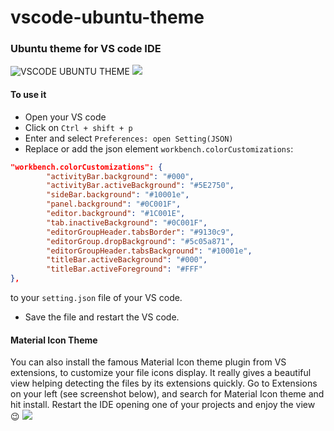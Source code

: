 # vscode-ubuntu-theme
### Ubuntu theme for VS code IDE
![VSCODE UBUNTU THEME](https://i.ibb.co/XjVSrq8/Screenshot-from-2020-12-14-19-07-03.png)
![](https://i.ibb.co/DDWQcwx/Screenshot-from-2020-12-14-19-55-24.png)
![]()
#### To use it 
- Open your VS code
- Click on `Ctrl + shift + p`
- Enter and select `Preferences: open Setting(JSON)`
- Replace or add the json element `workbench.colorCustomizations`:
```json
"workbench.colorCustomizations": {
        "activityBar.background": "#000",
        "activityBar.activeBackground": "#5E2750",
        "sideBar.background": "#10001e",
        "panel.background": "#0C001F",
        "editor.background": "#1C001E",
        "tab.inactiveBackground": "#0C001F",
        "editorGroupHeader.tabsBorder": "#9130c9",
        "editorGroup.dropBackground": "#5c05a871",
        "editorGroupHeader.tabsBackground": "#10001e",
        "titleBar.activeBackground": "#000",
        "titleBar.activeForeground": "#FFF"
},
```
to your `setting.json` file of your VS code.
- Save the file and restart the VS code.
#### Material Icon Theme
You can also install the famous Material Icon theme plugin from VS extensions, to customize your file icons display. It really gives a beautiful view helping detecting the files by its extensions quickly.
Go to Extensions on your left (see screenshot below), and search for Material Icon theme and hit install. Restart the IDE opening one of your projects and enjoy the view 😉
![](https://i.ibb.co/rvbLBBB/Screenshot-from-2020-12-14-19-37-16.png)

